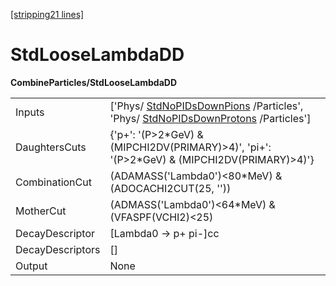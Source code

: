 [[stripping21 lines]](./stripping21-commonparticles)

# StdLooseLambdaDD

**CombineParticles/StdLooseLambdaDD**

|                  |                                                                                                                                                              |
|------------------|--------------------------------------------------------------------------------------------------------------------------------------------------------------|
| Inputs           | ['Phys/ [StdNoPIDsDownPions](./stripping21-stdnopidsdownpions) /Particles', 'Phys/ [StdNoPIDsDownProtons](./stripping21-stdnopidsdownprotons) /Particles'] |
| DaughtersCuts    | {'p+': '(P\>2\*GeV) & (MIPCHI2DV(PRIMARY)\>4)', 'pi+': '(P\>2\*GeV) & (MIPCHI2DV(PRIMARY)\>4)'}                                                              |
| CombinationCut   | (ADAMASS('Lambda0')\<80\*MeV) & (ADOCACHI2CUT(25, ''))                                                                                                       |
| MotherCut        | (ADMASS('Lambda0')\<64\*MeV) & (VFASPF(VCHI2)\<25)                                                                                                           |
| DecayDescriptor  | [Lambda0 -\> p+ pi-]cc                                                                                                                                     |
| DecayDescriptors | []                                                                                                                                                         |
| Output           | None                                                                                                                                                         |
